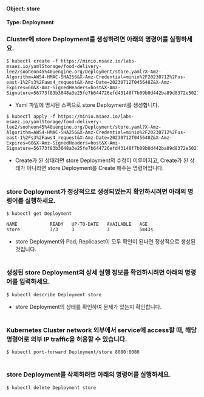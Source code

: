 
#### Object: store
#### Type: Deployment

### Cluster에 store Deployment를 생성하려면 아래의 명령어를 실행하세요.

```
$ kubectl create -f https://minio.msaez.io/labs-msaez.io/yamlStorage/food-delivery-lee2/sooheon45%40uengine.org/Deployment/store.yaml?X-Amz-Algorithm=AWS4-HMAC-SHA256&X-Amz-Credential=minio%2F20230712%2Fus-east-1%2Fs3%2Faws4_request&X-Amz-Date=20230712T045648Z&X-Amz-Expires=60&X-Amz-SignedHeaders=host&X-Amz-Signature=56773f83b3048a3e25fe7b644726efd43148f7b09b0d442ba89d8372e50213ad
```
- Yaml 파일에 명시된 스펙으로 store Deployment를 생성합니다.

```
$ kubectl apply -f https://minio.msaez.io/labs-msaez.io/yamlStorage/food-delivery-lee2/sooheon45%40uengine.org/Deployment/store.yaml?X-Amz-Algorithm=AWS4-HMAC-SHA256&X-Amz-Credential=minio%2F20230712%2Fus-east-1%2Fs3%2Faws4_request&X-Amz-Date=20230712T045648Z&X-Amz-Expires=60&X-Amz-SignedHeaders=host&X-Amz-Signature=56773f83b3048a3e25fe7b644726efd43148f7b09b0d442ba89d8372e50213ad
```
- Create가 된 상태라면 store Deployment의 수정이 이루어지고, Create가 된 상태가 아니라면 store Deployment를 Create 해주는 명령어입니다.  
#

### store Deployment가 정상적으로 생성되었는지 확인하시려면 아래의 명령어를 실행하세요.

```
$ kubectl get Deployment

NAME            READY   UP-TO-DATE   AVAILABLE   AGE
store           3/3     3            3           5m43s

```
- store Deployment와 Pod, Replicaset이 모두 확인이 된다면 정상적으로 생성된 것입니다.
#

### 생성된 store Deployment의 상세 실행 정보를 확인하시려면 아래의 명령어를 입력하세요.

```
$ kubectl describe Deployment store
```
- store Deployment의 상태를 확인하여 문제가 있는지 확인합니다. 
#

### Kubernetes Cluster network 외부에서 service에 access할 때, 해당 명령어로 외부 IP traffic을 허용할 수 있습니다.

```
$ kubectl port-forward Deployment/store 8080:8080
```
#

### store Deployment를 삭제하려면 아래의 명령어를 실행하세요.

```
$ kubectl delete Deployment store
```
#

